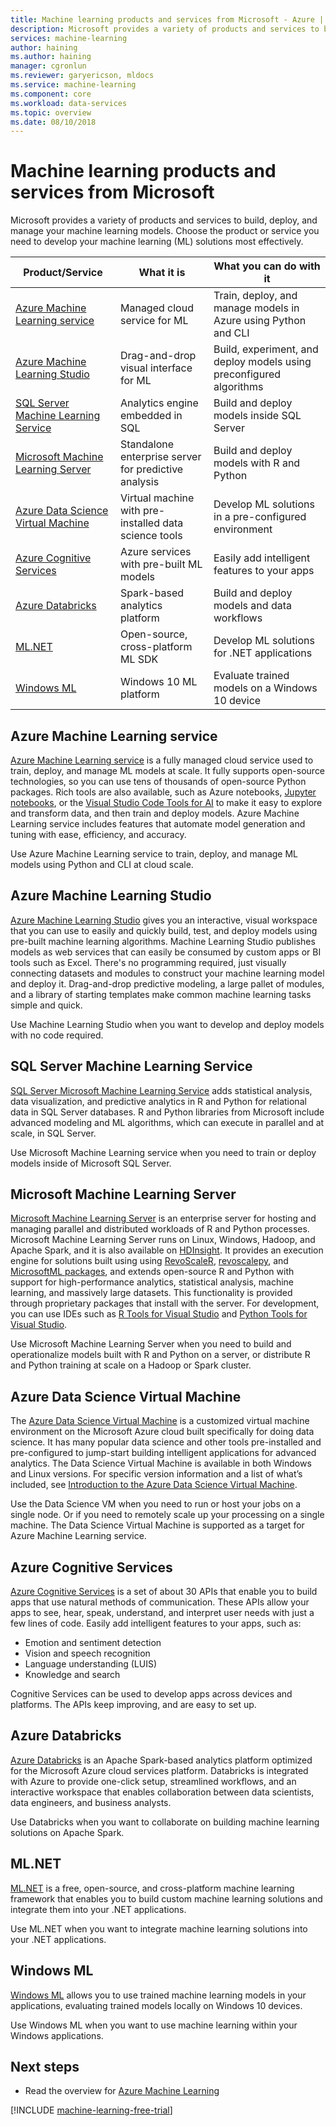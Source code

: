 ```yaml
---
title: Machine learning products and services from Microsoft - Azure | Microsoft Docs
description: Microsoft provides a variety of products and services to build, deploy, and manage your machine learning models. 
services: machine-learning
author: haining
ms.author: haining
manager: cgronlun
ms.reviewer: garyericson, mldocs
ms.service: machine-learning
ms.component: core
ms.workload: data-services
ms.topic: overview
ms.date: 08/10/2018
---
```


# Machine learning products and services from Microsoft

Microsoft provides a variety of products and services to build, deploy, and manage your machine learning models. Choose the product or service you need to develop your machine learning (ML) solutions most effectively.

| Product/Service | What it is | What you can do with it |
|-|-|-|
| [Azure Machine Learning service](#azure-machine-learning-services) | Managed cloud service for ML  | Train, deploy, and manage models in Azure using Python and CLI |
| [Azure Machine Learning Studio](#azure-machine-learning-studio) | Drag-and-drop visual interface for ML | Build, experiment, and deploy models using preconfigured algorithms |
| [SQL Server Machine Learning Service](#sql-server-machine-learning-services) | Analytics engine embedded in SQL | Build and deploy models inside SQL Server |
| [Microsoft Machine Learning Server](#microsoft-machine-learning-server) | Standalone enterprise server for predictive analysis | Build and deploy models with R and Python |
| [Azure Data Science Virtual Machine](#azure-data-science-virtual-machine) | Virtual machine with pre-installed data science tools | Develop ML solutions in a pre-configured environment |
| [Azure Cognitive Services](#azure-cognitive-services) | Azure services with pre-built ML models | Easily add intelligent features to your apps |
| [Azure Databricks](#azure-databricks) | Spark-based analytics platform | Build and deploy models and data workflows |
| [ML.NET](#ml-net) | Open-source, cross-platform ML SDK | Develop ML solutions for .NET applications |
| [Windows ML](#windows-ml) | Windows 10 ML platform | Evaluate trained models on a Windows 10 device |

## Azure Machine Learning service

[Azure Machine Learning service](overview-what-is-azure-ml.md) is a fully managed cloud service used to train, deploy, and manage ML models at scale. It fully supports open-source technologies, so you can use tens of thousands of open-source Python packages. Rich tools are also available, such as Azure notebooks, [Jupyter notebooks](http://jupyter.org), or the [Visual Studio Code Tools for AI](https://visualstudio.microsoft.com/downloads/ai-tools-vscode/) to make it easy to explore and transform data, and then train and deploy models. Azure Machine Learning service includes features that automate model generation and tuning with ease, efficiency, and accuracy.

Use Azure Machine Learning service to train, deploy, and manage ML models using Python and CLI at cloud scale.

## Azure Machine Learning Studio

[Azure Machine Learning Studio](../studio/what-is-ml-studio.md) gives you an interactive, visual workspace that you can use to easily and quickly build, test, and deploy models using pre-built machine learning algorithms. Machine Learning Studio publishes models as web services that can easily be consumed by custom apps or BI tools such as Excel. There's no programming required, just visually connecting datasets and modules to construct your machine learning model and deploy it.
Drag-and-drop predictive modeling, a large pallet of modules, and a library of starting templates make common machine learning tasks simple and quick.

Use Machine Learning Studio when you want to develop and deploy models with no code required.

## SQL Server Machine Learning Service

[SQL Server Microsoft Machine Learning Service](https://docs.microsoft.com/sql/advanced-analytics/r/r-services) adds statistical analysis, data visualization, and predictive analytics in R and Python for relational data in SQL Server databases. R and Python libraries from Microsoft include advanced modeling and ML algorithms, which can execute in parallel and at scale, in SQL Server.

Use Microsoft Machine Learning service when you need to train or deploy models inside of Microsoft SQL Server.

## Microsoft Machine Learning Server

[Microsoft Machine Learning Server](https://docs.microsoft.com/machine-learning-server/what-is-machine-learning-server) is an enterprise server for hosting and managing parallel and distributed workloads of R and Python processes. Microsoft Machine Learning Server runs on Linux, Windows, Hadoop, and Apache Spark, and it is also available on [HDInsight](https://azure.microsoft.com/services/hdinsight/r-server/). It provides an execution engine for solutions built using using [RevoScaleR](https://docs.microsoft.com/machine-learning-server/r-reference/revoscaler/revoscaler), [revoscalepy](https://docs.microsoft.com/machine-learning-server/python-reference/revoscalepy/revoscalepy-package), and  [MicrosoftML packages](https://docs.microsoft.com/r-server/r/concept-what-is-the-microsoftml-package), and extends open-source R and Python with support for high-performance analytics, statistical analysis, machine learning, and massively large datasets. This functionality is provided through proprietary packages that install with the server. For development, you can use IDEs such as [R Tools for Visual Studio](https://www.visualstudio.com/vs/rtvs/) and [Python Tools for Visual Studio](https://www.visualstudio.com/vs/python/).

Use Microsoft Machine Learning Server when you need to build and operationalize models built with R and Python on a server, or distribute R and Python training at scale on a Hadoop or Spark cluster.

## Azure Data Science Virtual Machine

The [Azure Data Science Virtual Machine](../data-science-virtual-machine/overview.md) is a customized virtual machine environment on the Microsoft Azure cloud built specifically for doing data science. It has many popular data science and other tools pre-installed and pre-configured to jump-start building intelligent applications for advanced analytics.
The Data Science Virtual Machine is available in both Windows and Linux versions. For specific version information and a list of what’s included, see [Introduction to the Azure Data Science Virtual Machine](../data-science-virtual-machine/overview.md).

Use the Data Science VM when you need to run or host your jobs on a single node. Or if you need to remotely scale up your processing on a single machine. The Data Science Virtual Machine is supported as a target for Azure Machine Learning service.

## Azure Cognitive Services

[Azure Cognitive Services](/articles/cognitive-services/welcome.md) is a set of about 30 APIs that enable you to build apps that use natural methods of communication. These APIs allow your apps to see, hear, speak, understand, and interpret user needs with just a few lines of code. Easily add intelligent features to your apps, such as: 

- Emotion and sentiment detection
- Vision and speech recognition
- Language understanding (LUIS)
- Knowledge and search

Cognitive Services can be used to develop apps across devices and platforms. The APIs keep improving, and are easy to set up. 

## Azure Databricks

[Azure Databricks](/articles/azure-databricks/what-is-azure-databricks.md) is an Apache Spark-based analytics platform optimized for the Microsoft Azure cloud services platform. Databricks is integrated with Azure to provide one-click setup, streamlined workflows, and an interactive workspace that enables collaboration between data scientists, data engineers, and business analysts.

Use Databricks when you want to collaborate on building machine learning solutions on Apache Spark.

## ML.NET

[ML.NET](https://docs.microsoft.com/dotnet/machine-learning/) is a free, open-source, and cross-platform machine learning framework that enables you to build custom machine learning solutions and integrate them into your .NET applications.

Use ML.NET when you want to integrate machine learning solutions into your .NET applications.

## Windows ML

[Windows ML](https://docs.microsoft.com/windows/uwp/machine-learning/) allows you to use trained machine learning models in your applications, evaluating trained models locally on Windows 10 devices.

Use Windows ML when you want to use machine learning within your Windows applications.

## Next steps

- Read the overview for [Azure Machine Learning](overview-what-is-azure-ml.md)

[!INCLUDE [machine-learning-free-trial](../../../includes/machine-learning-free-trial.md)]
